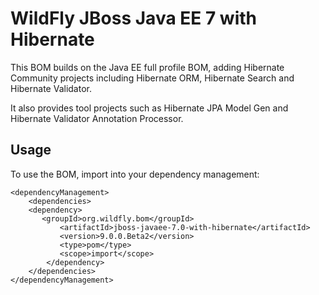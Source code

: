 WildFly JBoss Java EE 7 with Hibernate
==============================

This BOM builds on the Java EE full profile BOM, adding Hibernate Community projects including Hibernate ORM, Hibernate Search and Hibernate Validator.

It also provides tool projects such as Hibernate JPA Model Gen and Hibernate Validator Annotation Processor.

Usage
-----

To use the BOM, import into your dependency management:

    <dependencyManagement>
        <dependencies>
	    <dependency>
	       <groupId>org.wildfly.bom</groupId>
               <artifactId>jboss-javaee-7.0-with-hibernate</artifactId>
               <version>9.0.0.Beta2</version>
               <type>pom</type>
               <scope>import</scope>
            </dependency>
        </dependencies>
    </dependencyManagement> 

